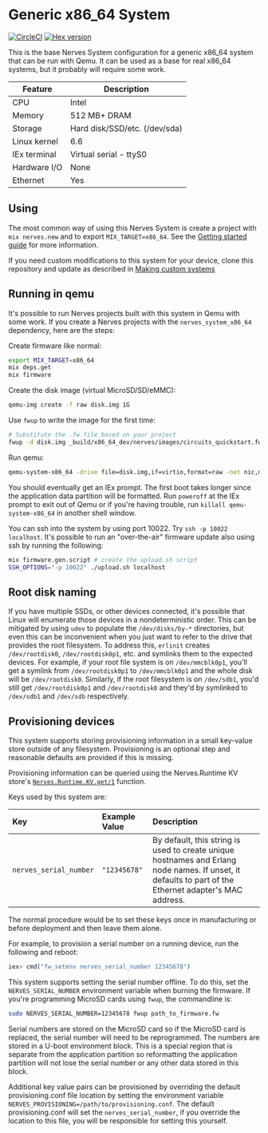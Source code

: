 # Generic x86_64 System

[![CircleCI](https://circleci.com/gh/nerves-project/nerves_system_x86_64/tree/master.svg?style=svg)](https://circleci.com/gh/nerves-project/nerves_system_x86_64/tree/master)
[![Hex version](https://img.shields.io/hexpm/v/nerves_system_x86_64.svg "Hex version")](https://hex.pm/packages/nerves_system_x86_64)

This is the base Nerves System configuration for a generic x86_64 system that
can be run with Qemu. It can be used as a base for real x86_64 systems, but it
probably will require some work.

| Feature              | Description                     |
| -------------------- | ------------------------------- |
| CPU                  | Intel                           |
| Memory               | 512 MB+ DRAM                    |
| Storage              | Hard disk/SSD/etc. (/dev/sda)   |
| Linux kernel         | 6.6                             |
| IEx terminal         | Virtual serial - ttyS0          |
| Hardware I/O         | None                            |
| Ethernet             | Yes                             |

## Using

The most common way of using this Nerves System is create a project with `mix
nerves.new` and to export `MIX_TARGET=x86_64`. See the [Getting started
guide](https://hexdocs.pm/nerves/getting-started.html#creating-a-new-nerves-app)
for more information.

If you need custom modifications to this system for your device, clone this
repository and update as described in [Making custom
systems](https://hexdocs.pm/nerves/systems.html#customizing-your-own-nerves-system)

## Running in qemu

It's possible to run Nerves projects built with this system in Qemu with some
work. If you create a Nerves projects with the `nerves_system_x86_64`
dependency, here are the steps:

Create firmware like normal:

```sh
export MIX_TARGET=x86_64
mix deps.get
mix firmware
```

Create the disk image (virtual MicroSD/SD/eMMC):

```sh
qemu-img create -f raw disk.img 1G
```

Use `fwup` to write the image for the first time:

```sh
# Substitute the .fw file based on your project
fwup -d disk.img _build/x86_64_dev/nerves/images/circuits_quickstart.fw
```

Run qemu:

```sh
qemu-system-x86_64 -drive file=disk.img,if=virtio,format=raw -net nic,model=virtio -net user,hostfwd=tcp::10022-:22 -nographic -serial mon:stdio -m 1024
```

You should eventually get an IEx prompt. The first boot takes longer since the
application data partition will be formatted. Run `poweroff` at the IEx prompt
to exit out of Qemu or if you're having trouble, run `killall
qemu-system-x86_64` in another shell window.

You can ssh into the system by using port 10022. Try `ssh -p 10022 localhost`.
It's possible to run an "over-the-air" firmware update also using ssh by running
the following:

```sh
mix firmware.gen.script # create the upload.sh script
SSH_OPTIONS="-p 10022" ./upload.sh localhost
```

## Root disk naming

If you have multiple SSDs, or other devices connected, it's
possible that Linux will enumerate those devices in a nondeterministic order.
This can be mitigated by using `udev` to populate the `/dev/disks/by-*`
directories, but even this can be inconvenient when you just want to refer to
the drive that provides the root filesystem. To address this, `erlinit` creates
`/dev/rootdisk0`, `/dev/rootdisk0p1`, etc. and symlinks them to the expected
devices. For example, if your root file system is on `/dev/mmcblk0p1`, you'll
get a symlink from `/dev/rootdisk0p1` to `/dev/mmcblk0p1` and the whole disk
will be `/dev/rootdisk0`. Similarly, if the root filesystem is on `/dev/sdb1`,
you'd still get `/dev/rootdisk0p1` and `/dev/rootdisk0` and they'd by symlinked
to `/dev/sdb1` and `/dev/sdb` respectively.

## Provisioning devices

This system supports storing provisioning information in a small key-value store
outside of any filesystem. Provisioning is an optional step and reasonable
defaults are provided if this is missing.

Provisioning information can be queried using the Nerves.Runtime KV store's
[`Nerves.Runtime.KV.get/1`](https://hexdocs.pm/nerves_runtime/Nerves.Runtime.KV.html#get/1)
function.

Keys used by this system are:

Key                    | Example Value     | Description
:--------------------- | :---------------- | :----------
`nerves_serial_number` | `"12345678"`      | By default, this string is used to create unique hostnames and Erlang node names. If unset, it defaults to part of the Ethernet adapter's MAC address.

The normal procedure would be to set these keys once in manufacturing or before
deployment and then leave them alone.

For example, to provision a serial number on a running device, run the following
and reboot:

```elixir
iex> cmd("fw_setenv nerves_serial_number 12345678")
```

This system supports setting the serial number offline. To do this, set the
`NERVES_SERIAL_NUMBER` environment variable when burning the firmware. If you're
programming MicroSD cards using `fwup`, the commandline is:

```sh
sudo NERVES_SERIAL_NUMBER=12345678 fwup path_to_firmware.fw
```

Serial numbers are stored on the MicroSD card so if the MicroSD card is
replaced, the serial number will need to be reprogrammed. The numbers are stored
in a U-boot environment block. This is a special region that is separate from
the application partition so reformatting the application partition will not
lose the serial number or any other data stored in this block.

Additional key value pairs can be provisioned by overriding the default provisioning.conf
file location by setting the environment variable
`NERVES_PROVISIONING=/path/to/provisioning.conf`. The default provisioning.conf
will set the `nerves_serial_number`, if you override the location to this file,
you will be responsible for setting this yourself.
